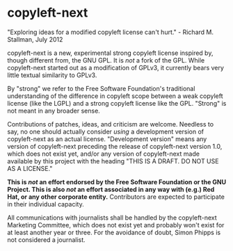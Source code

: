 copyleft-next
=============

"Exploring ideas for a modified copyleft license can't hurt."
    - Richard M. Stallman, July 2012

copyleft-next is a new, experimental strong copyleft license inspired
by, though different from, the GNU GPL. It is *not* a fork of the
GPL. While copyleft-next started out as a modification of GPLv3, it
currently bears very little textual similarity to GPLv3.

By "strong" we refer to the Free Software Foundation's traditional
understanding of the difference in copyleft scope between a weak
copyleft license (like the LGPL) and a strong copyleft license like
the GPL. "Strong" is not meant in any broader sense.

Contributions of patches, ideas, and criticism are welcome.  Needless
to say, no one should actually consider *using* a development version
of copyleft-next as an actual license. "Development version" means any
version of copyleft-next preceding the release of copyleft-next
version 1.0, which does not exist yet, and/or any version of
copyleft-next made available by this project with the heading "THIS IS
A DRAFT. DO NOT USE AS A LICENSE."

**This is *not* an effort endorsed by the Free Software Foundation or
the GNU Project. This is also *not* an effort associated in any way
with (e.g.) Red Hat, or any other corporate entity.** Contributors are
expected to participate in their individual capacity.

All communications with journalists shall be handled by the
copyleft-next Marketing Committee, which does not exist yet and
probably won't exist for at least another year or three. For the
avoidance of doubt, Simon Phipps is not considered a journalist.

